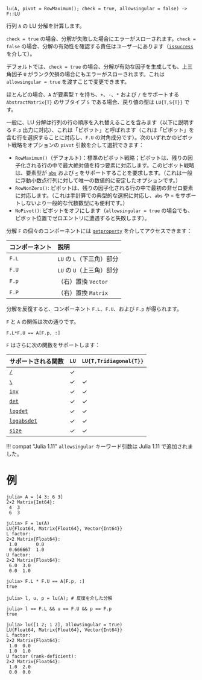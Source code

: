 ```
lu(A, pivot = RowMaximum(); check = true, allowsingular = false) -> F::LU
```

行列 `A` の LU 分解を計算します。

`check = true` の場合、分解が失敗した場合にエラーがスローされます。`check = false` の場合、分解の有効性を確認する責任はユーザーにあります（[`issuccess`](@ref) を介して）。

デフォルトでは、`check = true` の場合、分解が有効な因子を生成しても、上三角因子 `U` がランク欠損の場合にもエラーがスローされます。これは `allowsingular = true` を渡すことで変更できます。

ほとんどの場合、`A` が要素型 `T` を持ち、`+`、`-`、`*` および `/` をサポートする `AbstractMatrix{T}` のサブタイプ `S` である場合、戻り値の型は `LU{T,S{T}}` です。

一般に、LU 分解は行列の行の順序を入れ替えることを含みます（以下に説明する `F.p` 出力に対応）、これは「ピボット」と呼ばれます（これは「ピボット」を含む行を選択することに対応し、`F.U` の対角成分です）。次のいずれかのピボット戦略をオプションの `pivot` 引数を介して選択できます：

  * `RowMaximum()`（デフォルト）：標準のピボット戦略；ピボットは、残りの因子化される行の中で最大絶対値を持つ要素に対応します。このピボット戦略は、要素型が [`abs`](@ref) および [`<`](@ref) をサポートすることを要求します。（これは一般に浮動小数点行列に対して唯一の数値的に安定したオプションです。）
  * `RowNonZero()`: ピボットは、残りの因子化される行の中で最初の非ゼロ要素に対応します。（これは手計算での典型的な選択に対応し、`abs` や `<` をサポートしないより一般的な代数数型にも便利です。）
  * `NoPivot()`: ピボットをオフにします（`allowsingular = true` の場合でも、ピボット位置でゼロエントリに遭遇すると失敗します）。

分解 `F` の個々のコンポーネントには [`getproperty`](@ref) を介してアクセスできます：

| コンポーネント | 説明                |
|:------- |:----------------- |
| `F.L`   | `LU` の `L`（下三角）部分 |
| `F.U`   | `LU` の `U`（上三角）部分 |
| `F.p`   | （右）置換 `Vector`    |
| `F.P`   | （右）置換 `Matrix`    |

分解を反復すると、コンポーネント `F.L`、`F.U`、および `F.p` が得られます。

`F` と `A` の関係は次の通りです。

`F.L*F.U == A[F.p, :]`

`F` はさらに次の関数をサポートします：

| サポートされる関数           | `LU` | `LU{T,Tridiagonal{T}}` |
|:------------------- |:---- |:---------------------- |
| [`/`](@ref)         | ✓    |                        |
| [`\`](@ref)         | ✓    | ✓                      |
| [`inv`](@ref)       | ✓    | ✓                      |
| [`det`](@ref)       | ✓    | ✓                      |
| [`logdet`](@ref)    | ✓    | ✓                      |
| [`logabsdet`](@ref) | ✓    | ✓                      |
| [`size`](@ref)      | ✓    | ✓                      |

!!! compat "Julia 1.11"
    `allowsingular` キーワード引数は Julia 1.11 で追加されました。


# 例

```jldoctest
julia> A = [4 3; 6 3]
2×2 Matrix{Int64}:
 4  3
 6  3

julia> F = lu(A)
LU{Float64, Matrix{Float64}, Vector{Int64}}
L factor:
2×2 Matrix{Float64}:
 1.0       0.0
 0.666667  1.0
U factor:
2×2 Matrix{Float64}:
 6.0  3.0
 0.0  1.0

julia> F.L * F.U == A[F.p, :]
true

julia> l, u, p = lu(A); # 反復を介した分解

julia> l == F.L && u == F.U && p == F.p
true

julia> lu([1 2; 1 2], allowsingular = true)
LU{Float64, Matrix{Float64}, Vector{Int64}}
L factor:
2×2 Matrix{Float64}:
 1.0  0.0
 1.0  1.0
U factor (rank-deficient):
2×2 Matrix{Float64}:
 1.0  2.0
 0.0  0.0
```
